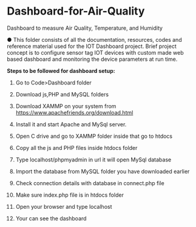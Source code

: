 # Dashboard-for-Air-Quality
Dashboard to measure Air Quality, Temperature, and Humidity


●	This folder consists of all the documentation, resources, codes and reference material used for the IOT Dashboard project.  Brief project concept is to configure sensor tag IOT devices with custom made web based dashboard and monitoring the device parameters at run time.

<b>Steps to be followed for dashboard setup:</b>

1.	Go to Code>Dashboard folder
2.	Download js,PHP and MySQL folders
3.	Download XAMMP on your system from https://www.apachefriends.org/download.html

4.	Install it and start Apache and MySql server.
 
5.	Open C drive and go to XAMMP folder inside that go to htdocs
6.	Copy all the js and PHP files inside htdocs folder
7.	Type localhost/phpmyadmin in url it will open MySql database
8.	Import the database from MySQL folder you have downloaded earlier
9.	Check connection details with database in connect.php file
10.	Make sure index.php file is in htdocs folder
11.	Open your browser and type localhost
12.	Your can see the dashboard
